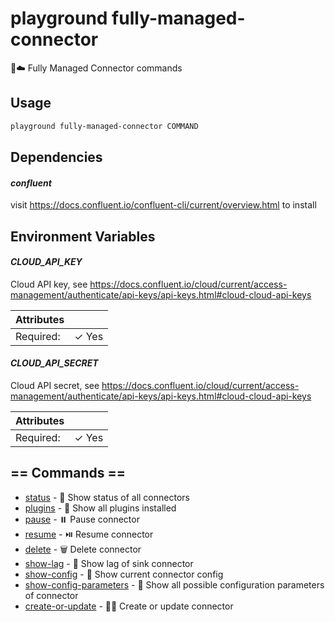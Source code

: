 # playground fully-managed-connector

🔗☁️ Fully Managed Connector commands

## Usage

```bash
playground fully-managed-connector COMMAND
```

## Dependencies

#### *confluent*

visit https://docs.confluent.io/confluent-cli/current/overview.html to install

## Environment Variables

#### *CLOUD_API_KEY*

Cloud API key, see https://docs.confluent.io/cloud/current/access-management/authenticate/api-keys/api-keys.html#cloud-cloud-api-keys

| Attributes      | &nbsp;
|-----------------|-------------
| Required:       | ✓ Yes

#### *CLOUD_API_SECRET*

Cloud API secret, see https://docs.confluent.io/cloud/current/access-management/authenticate/api-keys/api-keys.html#cloud-cloud-api-keys

| Attributes      | &nbsp;
|-----------------|-------------
| Required:       | ✓ Yes

## == Commands ==

- [status](playground%20fully-managed-connector%20status) - 🧩 Show status of all connectors
- [plugins](playground%20fully-managed-connector%20plugins) - 🎨 Show all plugins installed
- [pause](playground%20fully-managed-connector%20pause) - ⏸️  Pause connector
- [resume](playground%20fully-managed-connector%20resume) - ⏯️  Resume connector
- [delete](playground%20fully-managed-connector%20delete) - 🗑️  Delete connector
- [show-lag](playground%20fully-managed-connector%20show-lag) - 🐢 Show lag of sink connector
- [show-config](playground%20fully-managed-connector%20show-config) - 🧰 Show current connector config
- [show-config-parameters](playground%20fully-managed-connector%20show-config-parameters) - 🔩 Show all possible configuration parameters of connector
- [create-or-update](playground%20fully-managed-connector%20create-or-update) - 🧑‍🎨  Create or update connector


